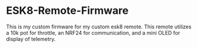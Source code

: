 # ESK8-Remote-Firmware

This is my custom firmware for my custom esk8 remote. This remote utilizes a 10k pot for throttle, an NRF24 for communication, and a mini OLED for display of telemetry.